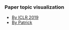 ### Paper topic visualization
- [By ICLR 2019](https://github.com/shaohua0116/ICLR2019-OpenReviewData)
- [By Patrick](https://github.com/patrick-llgc/Learning-Deep-Learning/blob/efd4a5836e24b56bb9e79cd08a08811313d09be3/chrono/ipynb/visualization_paper_reading_2019.ipynb)
